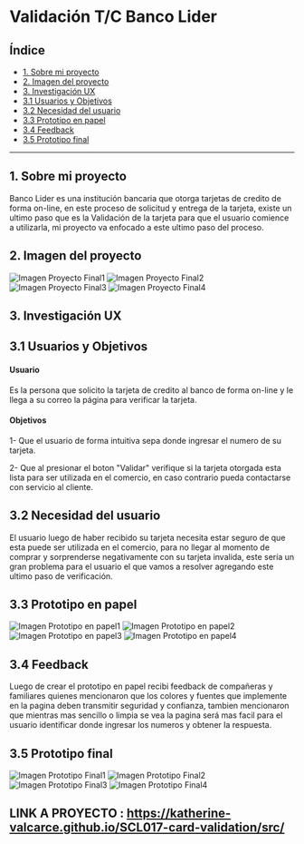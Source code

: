 # Validación T/C Banco Lider

## Índice

* [1. Sobre mi proyecto](#1-Sobre-mi-proyecto)
* [2. Imagen del proyecto](#2-Imagen-del-proyecto)
* [3. Investigación UX](#3-investigación-UX)
*    [3.1 Usuarios y Objetivos](#3.1-Usuarios-y-Objetivos)
*    [3.2 Necesidad del usuario](#3.2-Necesidad-del-usuario)
*    [3.3 Prototipo en papel](#3.3-Prototipo-en-papel)
*    [3.4 Feedback ](#3.4-Feedback)
*    [3.5 Prototipo final](#3.5-Prototipo-final)

***

## 1. Sobre mi proyecto

Banco Lider es una institución bancaria que otorga tarjetas de credito de forma on-line, en este proceso de solicitud y entrega de la tarjeta, existe un ultimo paso que es la Validación de la tarjeta para que el usuario comience a utilizarla, mi proyecto va enfocado a este ultimo paso del proceso.

## 2. Imagen del proyecto

![Imagen Proyecto Final1](https://github.com/katherine-valcarce/SCL017-card-validation/blob/master/src/imagenes/imagen%20final%20proyecto.png)
![Imagen Proyecto Final2](https://github.com/katherine-valcarce/SCL017-card-validation/blob/master/src/imagenes/imagen%20final%20proyecto2.png)
![Imagen Proyecto Final3](https://github.com/katherine-valcarce/SCL017-card-validation/blob/master/src/imagenes/imagen%20final%20proyecto3.png)
![Imagen Proyecto Final4](https://github.com/katherine-valcarce/SCL017-card-validation/blob/master/src/imagenes/imagen%20final%20proyecto4.png)

## 3. Investigación UX
 
 ## 3.1 Usuarios y Objetivos

#### Usuario
Es la persona que solicito la tarjeta de credito al banco de forma on-line y le llega a su correo la página para verificar la tarjeta.
#### Objetivos
1- Que el usuario de forma intuitiva sepa donde ingresar el numero de su tarjeta.

2- Que al presionar el boton "Validar" verifique si la tarjeta otorgada esta lista para ser utilizada en el comercio, en caso contrario pueda contactarse con servicio al cliente.

 ## 3.2 Necesidad del usuario
 El usuario luego de haber recibido su tarjeta necesita estar seguro de que esta puede ser utilizada en el comercio, para no llegar al momento de comprar y sorprenderse negativamente con su tarjeta invalida, este sería un gran problema para el usuario el que vamos a resolver agregando este ultimo paso de verificación.

 ## 3.3 Prototipo en papel 
 ![Imagen Prototipo en papel1](https://github.com/katherine-valcarce/SCL017-card-validation/blob/master/src/imagenes/prototipoPapel1.png)
 ![Imagen Prototipo en papel2](https://github.com/katherine-valcarce/SCL017-card-validation/blob/master/src/imagenes/prototipoPapel2.png)
 ![Imagen Prototipo en papel3](https://github.com/katherine-valcarce/SCL017-card-validation/blob/master/src/imagenes/prototipoPapel3.png)
 ![Imagen Prototipo en papel4](https://github.com/katherine-valcarce/SCL017-card-validation/blob/master/src/imagenes/prototipoPapel4.png)
 
 ## 3.4 Feedback 
 
 Luego de crear el prototipo en papel recibi feedback de compañeras y familiares quienes mencionaron que los colores y fuentes que implemente en la pagina deben transmitir seguridad y confianza, tambien mencionaron que mientras mas sencillo o limpia se vea la pagina será mas facil para el usuario identificar donde ingresar los numeros y obtener la respuesta.
 
 ## 3.5 Prototipo final
 
  ![Imagen Prototipo Final1](https://github.com/katherine-valcarce/SCL017-card-validation/blob/master/src/imagenes/prototipoFinal1.png)
  ![Imagen Prototipo Final2](https://github.com/katherine-valcarce/SCL017-card-validation/blob/master/src/imagenes/prototipoFinal2.png)
  ![Imagen Prototipo Final3](https://github.com/katherine-valcarce/SCL017-card-validation/blob/master/src/imagenes/prototipoFinal3.png)
  ![Imagen Prototipo Final4](https://github.com/katherine-valcarce/SCL017-card-validation/blob/master/src/imagenes/prototipoFinal4.png)
 

 ## LINK A PROYECTO : https://katherine-valcarce.github.io/SCL017-card-validation/src/ 